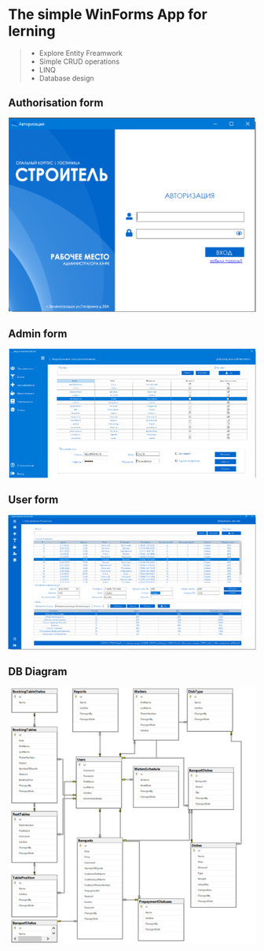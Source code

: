 # The simple WinForms App for lerning


> - Explore Entity Freamwork
> - Simple CRUD operations 
> - LINQ
> - Database design

## Authorisation form
![alt text](https://github.com/unexpectedd0wn/StudentProjectRestHotelApp/blob/master/ARMCafeAdmin/screenshots/Screenshot%202023-03-29%20212212.png)
## Admin form
![alt text](https://github.com/unexpectedd0wn/StudentProjectRestHotelApp/blob/master/ARMCafeAdmin/screenshots/Screenshot%202023-03-29%20212302.png)
## User form
![alt text](https://github.com/unexpectedd0wn/StudentProjectRestHotelApp/blob/master/ARMCafeAdmin/screenshots/Screenshot%202023-03-29%20212330.png)
## DB Diagram
![alt text](https://github.com/unexpectedd0wn/StudentProjectRestHotelApp/blob/master/ARMCafeAdmin/screenshots/Screenshot%202023-03-29%20212239.png)

